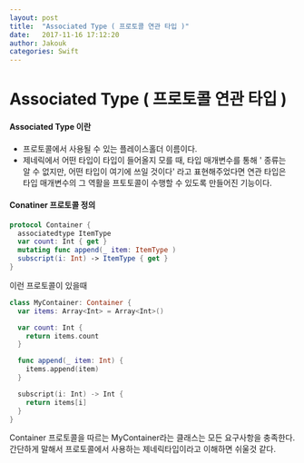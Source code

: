 ```yaml
---
layout: post
title:  "Associated Type ( 프로토콜 연관 타입 )"
date:   2017-11-16 17:12:20
author: Jakouk
categories: Swift
---
```


# Associated Type ( 프로토콜 연관 타입 )

#### Associated Type 이란
* 프로토콜에서 사용될 수 있는 플레이스홀더 이름이다.
* 제네릭에서 어떤 타입이 타입이 들어올지 모를 때, 타입 매개변수를 통해 ' 종류는 알 수 없지만, 어떤 타입이 여기에 쓰일 것이다' 라고 표현해주었다면 연관 타입은 타입 매개변수의 그 역활을 프토토콜이 수행할 수 있도록 만들어진 기능이다.

#### Conatiner 프로토콜 정의
```swift
protocol Container {
  associatedtype ItemType
  var count: Int { get }
  mutating func append(_ item: ItemType )
  subscript(i: Int) -> ItemType { get }
}
```

이런 프로토콜이 있을때

```swift
class MyContainer: Container {
  var items: Array<Int> = Array<Int>()

  var count: Int {
    return items.count
  }

  func append(_ item: Int) {
    items.append(item)
  }

  subscript(i: Int) -> Int {
    return items[i]
  }
}
```
Container 프로토콜을 따르는 MyContainer라는 클래스는 모든 요구사항을 충족한다.
간단하게 말해서 프로토콜에서 사용하는 제네릭타입이라고 이해하면 쉬울것 같다.
